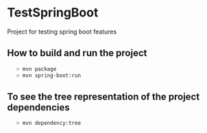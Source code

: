 # TestSpringBoot
Project for testing spring boot features

## How to build and run the project

```bash
   > mvn package
   > mvn spring-boot:run
```


## To see the tree representation of the project dependencies

```bash
   > mvn dependency:tree
```
